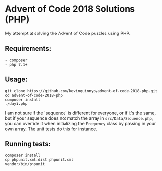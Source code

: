 # Advent of Code 2018 Solutions (PHP)

My attempt at solving the Advent of Code puzzles using PHP.

## Requirements:
```
- composer
- php 7.1+
```

## Usage:
```
git clone https://github.com/kevinquinnyo/advent-of-code-2018-php.git
cd advent-of-code-2018-php
composer install
./day1.php
```

I am not sure if the 'sequence' is different for everyone, or if it's the same, but if your sequence does not match the array in `src/Data/Sequence.php`, you can override it when initializing the `Frequency` class by passing in your own array. The unit tests do this for instance.

## Running tests:
```
composer install
cp phpunit.xml.dist phpunit.xml
vendor/bin/phpunit
```
